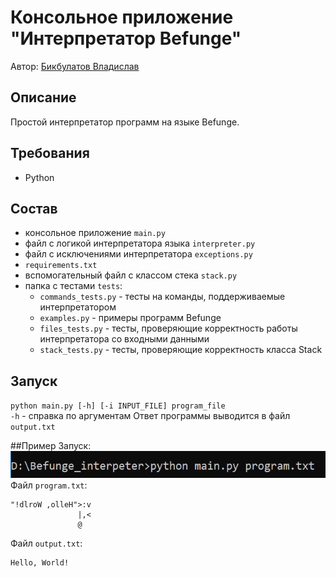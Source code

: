 # Консольное приложение "Интерпретатор Befunge"

Автор: [Бикбулатов Владислав](https://github.com/Vladik74)

## Описание
Простой интерпретатор программ на языке Befunge.

## Требования
* Python

## Состав
* консольное приложение `main.py`
* файл с логикой интерпретатора языка `interpreter.py`
* файл с исключениями интерпретатора `exceptions.py`
* `requirements.txt`
* вспомогательный файл с классом стека `stack.py`
* папка с тестами `tests`:
    * `commands_tests.py` - тесты на команды, поддерживаемые интерпретатором
    * `examples.py` - примеры программ Befunge
    * `files_tests.py` - тесты, проверяющие корректность работы интерпретатора со входными данными
    * `stack_tests.py` - тесты, проверяющие корректность класса Stack

## Запуск
`python main.py [-h] [-i INPUT_FILE] program_file`  
`-h` - справка по аргументам
Ответ программы выводится в файл `output.txt`

##Пример
Запуск: ![img.png](img.png)
Файл `program.txt`:
```bf
"!dlroW ,olleH">:v
               |,<
               @
```
Файл `output.txt`:
```bf
Hello, World! 
```
